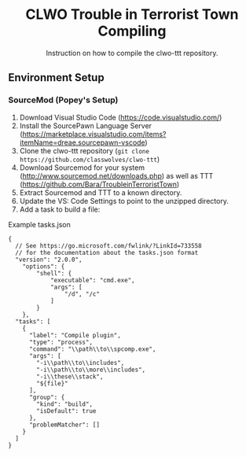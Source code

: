 <h1 align="center">CLWO Trouble in Terrorist Town Compiling</h1>
<p align="center">
    Instruction on how to compile the clwo-ttt repository.
</p>

## Environment Setup

### SourceMod (Popey's Setup)

1. Download Visual Studio Code (https://code.visualstudio.com/)
2. Install the SourcePawn Language Server (https://marketplace.visualstudio.com/items?itemName=dreae.sourcepawn-vscode)
2. Clone the clwo-ttt repository (`git clone https://github.com/classwolves/clwo-ttt`)
3. Download Sourcemod for your system (http://www.sourcemod.net/downloads.php) as well as TTT (https://github.com/Bara/TroubleinTerroristTown)
4. Extract Sourcemod and TTT to a known directory.
5. Update the VS: Code Settings to point to the unzipped directory.
6. Add a task to build a file:

Example tasks.json
```
{
  // See https://go.microsoft.com/fwlink/?LinkId=733558
  // for the documentation about the tasks.json format
  "version": "2.0.0",
	"options": {
		"shell": {
			"executable": "cmd.exe",
			"args": [
				"/d", "/c"
			]
		}
	},
  "tasks": [
    {
      "label": "Compile plugin",
      "type": "process",
      "command": "\\path\\to\\spcomp.exe",
      "args": [
        "-i\\path\\to\\includes",
        "-i\\path\\to\\more\\includes",
        "-i\\these\\stack",
        "${file}"
      ],
      "group": {
        "kind": "build",
        "isDefault": true
      },
      "problemMatcher": []
    }
  ]
}
```
